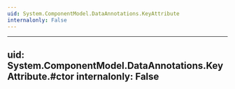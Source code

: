 ```yaml
---
uid: System.ComponentModel.DataAnnotations.KeyAttribute
internalonly: False
---
```


---
uid: System.ComponentModel.DataAnnotations.KeyAttribute.#ctor
internalonly: False
---

